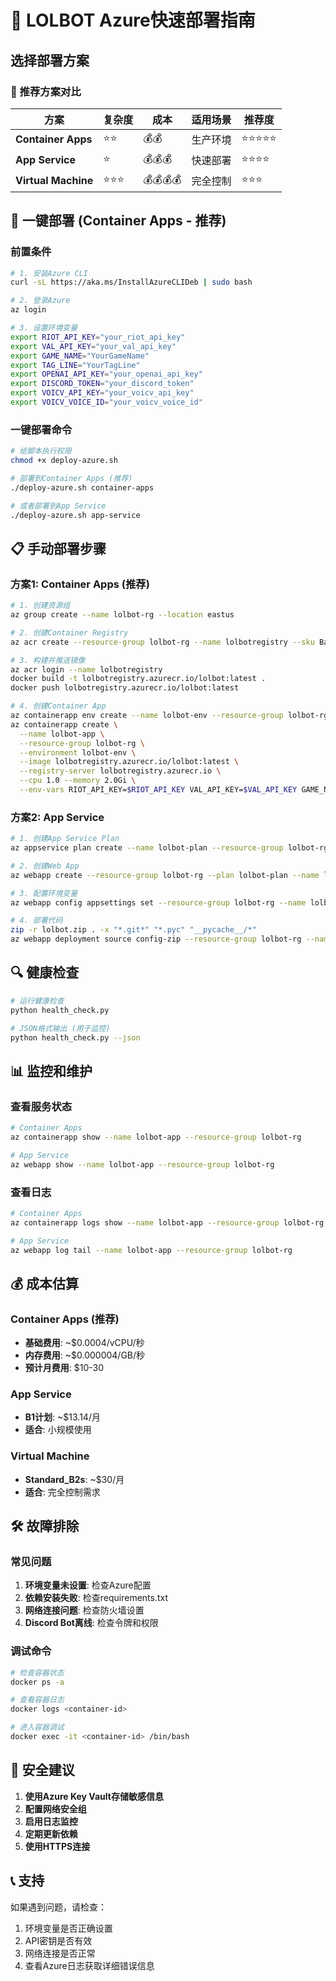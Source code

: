# 🚀 LOLBOT Azure快速部署指南

## 选择部署方案

### 🎯 推荐方案对比

| 方案 | 复杂度 | 成本 | 适用场景 | 推荐度 |
|------|--------|------|----------|--------|
| **Container Apps** | ⭐⭐ | 💰💰 | 生产环境 | ⭐⭐⭐⭐⭐ |
| **App Service** | ⭐ | 💰💰💰 | 快速部署 | ⭐⭐⭐⭐ |
| **Virtual Machine** | ⭐⭐⭐ | 💰💰💰💰 | 完全控制 | ⭐⭐⭐ |

## 🚀 一键部署 (Container Apps - 推荐)

### 前置条件
```bash
# 1. 安装Azure CLI
curl -sL https://aka.ms/InstallAzureCLIDeb | sudo bash

# 2. 登录Azure
az login

# 3. 设置环境变量
export RIOT_API_KEY="your_riot_api_key"
export VAL_API_KEY="your_val_api_key"
export GAME_NAME="YourGameName"
export TAG_LINE="YourTagLine"
export OPENAI_API_KEY="your_openai_api_key"
export DISCORD_TOKEN="your_discord_token"
export VOICV_API_KEY="your_voicv_api_key"
export VOICV_VOICE_ID="your_voicv_voice_id"
```

### 一键部署命令
```bash
# 给脚本执行权限
chmod +x deploy-azure.sh

# 部署到Container Apps (推荐)
./deploy-azure.sh container-apps

# 或者部署到App Service
./deploy-azure.sh app-service
```

## 📋 手动部署步骤

### 方案1: Container Apps (推荐)

```bash
# 1. 创建资源组
az group create --name lolbot-rg --location eastus

# 2. 创建Container Registry
az acr create --resource-group lolbot-rg --name lolbotregistry --sku Basic

# 3. 构建并推送镜像
az acr login --name lolbotregistry
docker build -t lolbotregistry.azurecr.io/lolbot:latest .
docker push lolbotregistry.azurecr.io/lolbot:latest

# 4. 创建Container App
az containerapp env create --name lolbot-env --resource-group lolbot-rg --location eastus
az containerapp create \
  --name lolbot-app \
  --resource-group lolbot-rg \
  --environment lolbot-env \
  --image lolbotregistry.azurecr.io/lolbot:latest \
  --registry-server lolbotregistry.azurecr.io \
  --cpu 1.0 --memory 2.0Gi \
  --env-vars RIOT_API_KEY=$RIOT_API_KEY VAL_API_KEY=$VAL_API_KEY GAME_NAME=$GAME_NAME TAG_LINE=$TAG_LINE OPENAI_API_KEY=$OPENAI_API_KEY DISCORD_TOKEN=$DISCORD_TOKEN VOICV_API_KEY=$VOICV_API_KEY VOICV_VOICE_ID=$VOICV_VOICE_ID
```

### 方案2: App Service

```bash
# 1. 创建App Service Plan
az appservice plan create --name lolbot-plan --resource-group lolbot-rg --sku B1 --is-linux

# 2. 创建Web App
az webapp create --resource-group lolbot-rg --plan lolbot-plan --name lolbot-app --runtime "PYTHON|3.11"

# 3. 配置环境变量
az webapp config appsettings set --resource-group lolbot-rg --name lolbot-app --settings RIOT_API_KEY=$RIOT_API_KEY VAL_API_KEY=$VAL_API_KEY GAME_NAME=$GAME_NAME TAG_LINE=$TAG_LINE OPENAI_API_KEY=$OPENAI_API_KEY DISCORD_TOKEN=$DISCORD_TOKEN VOICV_API_KEY=$VOICV_API_KEY VOICV_VOICE_ID=$VOICV_VOICE_ID

# 4. 部署代码
zip -r lolbot.zip . -x "*.git*" "*.pyc" "__pycache__/*"
az webapp deployment source config-zip --resource-group lolbot-rg --name lolbot-app --src lolbot.zip
```

## 🔍 健康检查

```bash
# 运行健康检查
python health_check.py

# JSON格式输出 (用于监控)
python health_check.py --json
```

## 📊 监控和维护

### 查看服务状态
```bash
# Container Apps
az containerapp show --name lolbot-app --resource-group lolbot-rg

# App Service
az webapp show --name lolbot-app --resource-group lolbot-rg
```

### 查看日志
```bash
# Container Apps
az containerapp logs show --name lolbot-app --resource-group lolbot-rg

# App Service
az webapp log tail --name lolbot-app --resource-group lolbot-rg
```

## 💰 成本估算

### Container Apps (推荐)
- **基础费用**: ~$0.0004/vCPU/秒
- **内存费用**: ~$0.000004/GB/秒
- **预计月费用**: $10-30

### App Service
- **B1计划**: ~$13.14/月
- **适合**: 小规模使用

### Virtual Machine
- **Standard_B2s**: ~$30/月
- **适合**: 完全控制需求

## 🛠️ 故障排除

### 常见问题
1. **环境变量未设置**: 检查Azure配置
2. **依赖安装失败**: 检查requirements.txt
3. **网络连接问题**: 检查防火墙设置
4. **Discord Bot离线**: 检查令牌和权限

### 调试命令
```bash
# 检查容器状态
docker ps -a

# 查看容器日志
docker logs <container-id>

# 进入容器调试
docker exec -it <container-id> /bin/bash
```

## 🔐 安全建议

1. **使用Azure Key Vault存储敏感信息**
2. **配置网络安全组**
3. **启用日志监控**
4. **定期更新依赖**
5. **使用HTTPS连接**

## 📞 支持

如果遇到问题，请检查：
1. 环境变量是否正确设置
2. API密钥是否有效
3. 网络连接是否正常
4. 查看Azure日志获取详细错误信息
